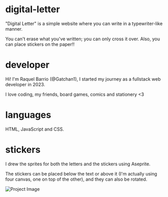 # digital-letter
"Digital Letter" is a simple website where you can write in a typewriter-like manner.

You can't erase what you've written; you can only cross it over. Also, you can place stickers on the paper!!

# developer
Hi! I'm Raquel Barrio (@Gatchan1), I started my journey as a fullstack web developer in 2023.

I love coding, my friends, board games, comics and stationery <3

# languages
HTML, JavaScript and CSS.

# stickers
I drew the sprites for both the letters and the stickers using Aseprite.

The stickers can be placed below the text or above it (I'm actually using four canvas, one on top of the other), and they can also be rotated.

![Project Image](https://res.cloudinary.com/dqzjo5wsl/image/upload/v1698165021/Captura_de_pantalla_2023-10-24_182422_zyfpsk.png "Project Image")
